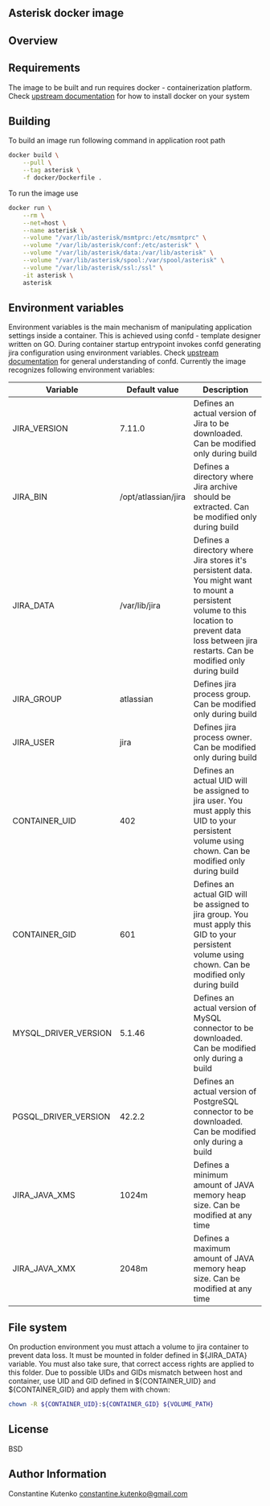 ## Asterisk docker image

## Overview



## Requirements

The image to be built and run requires docker - containerization platform. Check [upstream documentation](https://docs.docker.com/install)
for how to install docker on your system

## Building

To build an image run following command in application root path

```bash
docker build \
    --pull \
    --tag asterisk \
    -f docker/Dockerfile .
```

To run the image use

```bash
docker run \
    --rm \
    --net=host \
    --name asterisk \
    --volume "/var/lib/asterisk/msmtprc:/etc/msmtprc" \
    --volume "/var/lib/asterisk/conf:/etc/asterisk" \
    --volume "/var/lib/asterisk/data:/var/lib/asterisk" \
    --volume "/var/lib/asterisk/spool:/var/spool/asterisk" \
    --volume "/var/lib/asterisk/ssl:/ssl" \
    -it asterisk \
    asterisk
```

## Environment variables

Environment variables is the main mechanism of manipulating application settings inside a container. This is achieved 
using confd - template designer written on GO. During container startup entrypoint invokes confd generating jira 
configuration using environment variables. Check [upstream documentation](https://github.com/kelseyhightower/confd) for
general understanding of confd. Currently the image recognizes following environment variables:

| Variable | Default value | Description |
| -------- | ------------- | ----------- |
| JIRA_VERSION         | 7.11.0              | Defines an actual version of Jira to be downloaded. Can be modified only during build |
| JIRA_BIN             | /opt/atlassian/jira | Defines a directory where Jira archive should be extracted. Can be modified only during build |
| JIRA_DATA            | /var/lib/jira       | Defines a directory where Jira stores it's persistent data. You might want to mount a persistent volume to this location to prevent data loss between jira restarts. Can be modified only during build |
| JIRA_GROUP           | atlassian           | Defines jira process group. Can be modified only during build |
| JIRA_USER            | jira                | Defines jira process owner. Can be modified only during build |
| CONTAINER_UID        | 402                 | Defines an actual UID will be assigned to jira user. You must apply this UID to your persistent volume using chown. Can be modified only during build |
| CONTAINER_GID        | 601                 | Defines an actual GID will be assigned to jira group. You must apply this GID to your persistent volume using chown. Can be modified only during build |
| MYSQL_DRIVER_VERSION | 5.1.46              | Defines an actual version of MySQL connector to be downloaded. Can be modified only during a build |
| PGSQL_DRIVER_VERSION | 42.2.2              | Defines an actual version of PostgreSQL connector to be downloaded. Can be modified only during a build |
| JIRA_JAVA_XMS        | 1024m               | Defines a minimum amount of JAVA memory heap size. Can be modified at any time |
| JIRA_JAVA_XMX        | 2048m               | Defines a maximum amount of JAVA memory heap size. Can be modified at any time |

## File system

On production environment you must attach a volume to jira container to prevent data loss. It must be mounted in 
folder defined in ${JIRA_DATA} variable. You must also take sure, that correct access rights are applied to this 
folder. Due to possible UIDs and GIDs mismatch between host and container, use UID and GID defined in ${CONTAINER_UID}
and ${CONTAINER_GID} and apply them with chown:

```bash
chown -R ${CONTAINER_UID}:${CONTAINER_GID} ${VOLUME_PATH}
```

## License

BSD

## Author Information

Constantine Kutenko <constantine.kutenko@gmail.com> 
